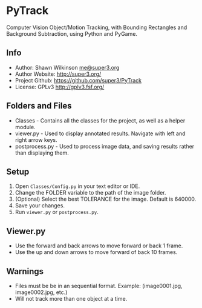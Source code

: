 PyTrack
========
Computer Vision Object/Motion Tracking, with Bounding Rectangles and Background Subtraction, using Python and PyGame.

Info
-------
* Author: Shawn Wilkinson <me@super3.org>
* Author Website: http://super3.org/
* Project Github: https://github.com/super3/PyTrack
* License: GPLv3 <http://gplv3.fsf.org/>

Folders and Files
-------
* Classes - Contains all the classes for the project, as well as a helper module.
* viewer.py - Used to display annotated results. Navigate with left and right arrow keys.
* postprocess.py - Used to process image data, and saving results rather than displaying them.

Setup
-------
1. Open `Classes/Config.py` in your text editor or IDE.
2. Change the FOLDER variable to the path of the image folder.
4. (Optional) Select the best TOLERANCE for the image. Default is 640000.
7. Save your changes.
8. Run `viewer.py` or `postprocess.py`.

Viewer.py
-------
* Use the forward and back arrows to move forward or back 1 frame.
* Use the up and down arrows to move forward of back 10 frames.

Warnings
-------
* Files must be be in an sequential format. Example: (image0001.jpg, image0002.jpg, etc.)
* Will not track more than one object at a time.
